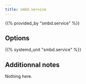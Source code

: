 ```yaml
---
title: smbd.service
---
```


{{% provided_by "smbd.service" %}}

## Options

{{% systemd_unit "smbd.service" %}}

## Additionnal notes

Nothing here.